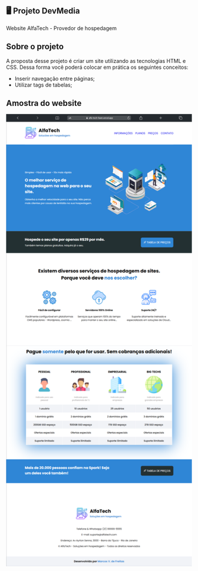 ## 🖥 Projeto DevMedia

Website AlfaTech - Provedor de hospedagem

## Sobre o projeto 

A proposta desse projeto é criar um site utilizando as tecnologias HTML e CSS. Dessa forma você poderá colocar em prática os seguintes conceitos:

* Inserir navegação entre páginas;
* Utilizar tags de tabelas;

## Amostra do website 

<img width="1024px" src="assets/Macbook-Air-alfa-tech-fawn.vercel.app.png">


  
